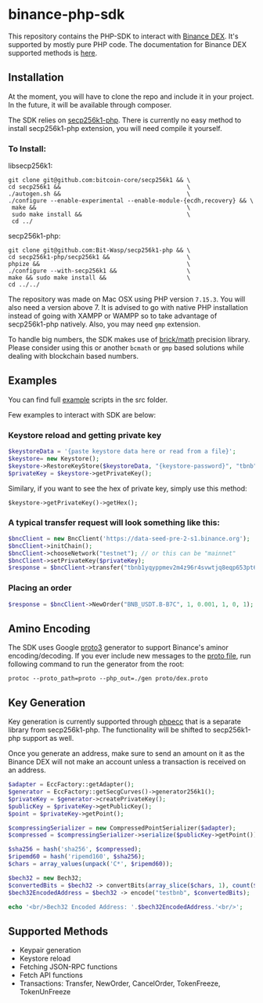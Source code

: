 # binance-php-sdk

This repository contains the PHP-SDK to interact with [Binance DEX](http://binance.org). It's supported by mostly pure PHP code. The documentation for Binance DEX supported methods is [here](http://docs.binance.org).

## Installation

At the moment, you will have to clone the repo and include it in your project. In the future, it will be available through composer.

The SDK relies on [secp256k1-php](https://github.com/Bit-Wasp/secp256k1-php). There is currently no easy method to install secp256k1-php extension, you will need compile it yourself.

### To Install:

libsecp256k1:

    git clone git@github.com:bitcoin-core/secp256k1 && \
    cd secp256k1 &&                                    \
    ./autogen.sh &&                                    \
    ./configure --enable-experimental --enable-module-{ecdh,recovery} && \
     make &&                                           \
     sudo make install &&                              \
     cd ../


secp256k1-php:

    git clone git@github.com:Bit-Wasp/secp256k1-php && \
    cd secp256k1-php/secp256k1 &&                      \
    phpize &&                                          \ 
    ./configure --with-secp256k1 &&                    \  
    make && sudo make install &&                       \
    cd ../../

 
The repository was made on Mac OSX using PHP version `7.15.3`. You will also need a version above 7. It is advised to go with native PHP installation instead of going with XAMPP or WAMPP so to take advantage of secp256k1-php natively. Also, you may need `gmp` extension.

To handle big numbers, the SDK makes use of [brick/math](https://github.com/brick/math) precision library. Please consider using this or another `bcmath` or `gmp` based solutions while dealing with blockchain based numbers.

## Examples

You can find full [example](https://github.com/hammadtq/binance-php-sdk/tree/master/src/Examples) scripts in the src folder.

Few examples to interact with SDK are below:

### Keystore reload and getting private key

```php
$keystoreData = '{paste keystore data here or read from a file}';
$keystore= new Keystore();
$keystore->RestoreKeyStore($keystoreData, "{keystore-password}", "tbnb");
$privateKey = $keystore->getPrivateKey();
```

Similary, if you want to see the hex of private key, simply use this method:

`$keystore->getPrivateKey()->getHex();`

### A typical transfer request will look something like this:

```php
$bncClient = new BncClient('https://data-seed-pre-2-s1.binance.org');
$bncClient->initChain();
$bncClient->chooseNetwork("testnet"); // or this can be "mainnet"
$bncClient->setPrivateKey($privateKey);
$response = $bncClient->transfer("tbnb1yqyppmev2m4z96r4svwtjq8eqp653pt6elq33r", "tbnb1hgm0p7khfk85zpz5v0j8wnej3a90w709zzlffd", 0.001, "BNB", "3423423");
```

### Placing an order

```php
$response = $bncClient->NewOrder("BNB_USDT.B-B7C", 1, 0.001, 1, 0, 1); //Symbol, side, price, quantity, sequence, timeinfore
```

## Amino Encoding

The SDK uses Google [proto3](https://developers.google.com/protocol-buffers/docs/proto3) generator to support Binance's aminor encoding/decoding. If you ever include new messages to the [proto file](https://github.com/hammadtq/binance-php-sdk/tree/master/proto), run following command to run the generator from the root:

`protoc --proto_path=proto --php_out=./gen proto/dex.proto`

## Key Generation

Key generation is currently supported through [phpecc](https://github.com/phpecc/phpecc) that is a separate library from secp256k1-php. The functionality will be shifted to secp256k1-php support as well. 

Once you generate an address, make sure to send an amount on it as the Binance DEX will not make an account unless a transaction is received on an address.

```php
$adapter = EccFactory::getAdapter();
$generator = EccFactory::getSecgCurves()->generator256k1();
$privateKey = $generator->createPrivateKey();
$publicKey = $privateKey->getPublicKey();
$point = $privateKey->getPoint();

$compressingSerializer = new CompressedPointSerializer($adapter);
$compressed = $compressingSerializer->serialize($publicKey->getPoint());

$sha256 = hash('sha256', $compressed);
$ripemd60 = hash('ripemd160', $sha256);
$chars = array_values(unpack('C*', $ripemd60));

$bech32 = new Bech32;
$convertedBits = $bech32 -> convertBits(array_slice($chars, 1), count($chars) - 1, 8, 5, true);
$bech32EncodedAddress = $bech32 -> encode("testbnb", $convertedBits);

echo '<br/>Bech32 Encoded Address: '.$bech32EncodedAddress.'<br/>';
```

## Supported Methods

* Keypair generation
* Keystore reload
* Fetching JSON-RPC functions
* Fetch API functions
* Transactions: Transfer, NewOrder, CancelOrder, TokenFreeze, TokenUnFreeze
